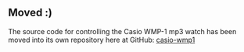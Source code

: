 Moved :)
--------
The source code for controlling the Casio WMP-1 mp3 watch has been moved
into its own repository here at GitHub: <a
href="http://github.com:fatso83/casio-wmp1">casio-wmp1</a>
